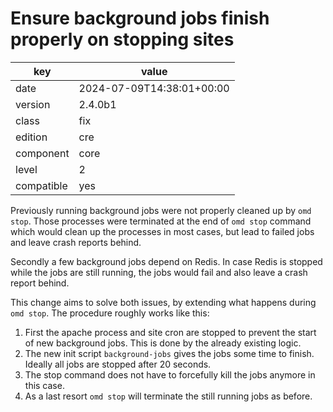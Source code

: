 [//]: # (werk v2)
# Ensure background jobs finish properly on stopping sites

key        | value
---------- | ---
date       | 2024-07-09T14:38:01+00:00
version    | 2.4.0b1
class      | fix
edition    | cre
component  | core
level      | 2
compatible | yes

Previously running background jobs were not properly cleaned up by `omd stop`.
Those processes were terminated at the end of `omd stop` command which would
clean up the processes in most cases, but lead to failed jobs and leave crash
reports behind.

Secondly a few background jobs depend on Redis. In case Redis is stopped while
the jobs are still running, the jobs would fail and also leave a crash report
behind.

This change aims to solve both issues, by extending what happens during
`omd stop`. The procedure roughly works like this:

1. First the apache process and site cron are stopped to prevent the
   start of new background jobs. This is done by the already existing logic.
2. The new init script `background-jobs` gives the jobs some time to finish.
   Ideally all jobs are stopped after 20 seconds.
3. The stop command does not have to forcefully kill the jobs anymore in this case.
4. As a last resort `omd stop` will terminate the still running jobs as before.
